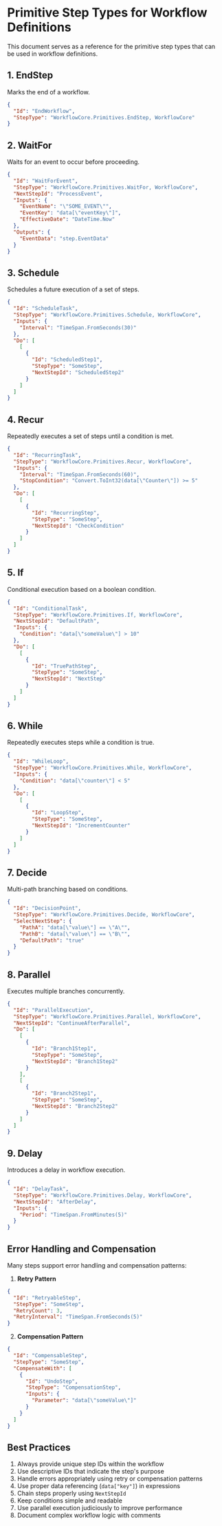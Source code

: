 # Primitive Step Types for Workflow Definitions

This document serves as a reference for the primitive step types that can be used in workflow definitions.

## 1. EndStep
Marks the end of a workflow.
```json
{
  "Id": "EndWorkflow",
  "StepType": "WorkflowCore.Primitives.EndStep, WorkflowCore"
}
```

## 2. WaitFor
Waits for an event to occur before proceeding.
```json
{
  "Id": "WaitForEvent",
  "StepType": "WorkflowCore.Primitives.WaitFor, WorkflowCore",
  "NextStepId": "ProcessEvent",
  "Inputs": {
    "EventName": "\"SOME_EVENT\"",
    "EventKey": "data[\"eventKey\"]",
    "EffectiveDate": "DateTime.Now"
  },
  "Outputs": {
    "EventData": "step.EventData"
  }
}
```

## 3. Schedule
Schedules a future execution of a set of steps.
```json
{
  "Id": "ScheduleTask",
  "StepType": "WorkflowCore.Primitives.Schedule, WorkflowCore",
  "Inputs": {
    "Interval": "TimeSpan.FromSeconds(30)"
  },
  "Do": [
    [
      {
        "Id": "ScheduledStep1",
        "StepType": "SomeStep",
        "NextStepId": "ScheduledStep2"
      }
    ]
  ]
}
```

## 4. Recur
Repeatedly executes a set of steps until a condition is met.
```json
{
  "Id": "RecurringTask",
  "StepType": "WorkflowCore.Primitives.Recur, WorkflowCore",
  "Inputs": {
    "Interval": "TimeSpan.FromSeconds(60)",
    "StopCondition": "Convert.ToInt32(data[\"Counter\"]) >= 5"
  },
  "Do": [
    [
      {
        "Id": "RecurringStep",
        "StepType": "SomeStep",
        "NextStepId": "CheckCondition"
      }
    ]
  ]
}
```

## 5. If
Conditional execution based on a boolean condition.
```json
{
  "Id": "ConditionalTask",
  "StepType": "WorkflowCore.Primitives.If, WorkflowCore",
  "NextStepId": "DefaultPath",
  "Inputs": {
    "Condition": "data[\"someValue\"] > 10"
  },
  "Do": [
    [
      {
        "Id": "TruePathStep",
        "StepType": "SomeStep",
        "NextStepId": "NextStep"
      }
    ]
  ]
}
```

## 6. While
Repeatedly executes steps while a condition is true.
```json
{
  "Id": "WhileLoop",
  "StepType": "WorkflowCore.Primitives.While, WorkflowCore",
  "Inputs": {
    "Condition": "data[\"counter\"] < 5"
  },
  "Do": [
    [
      {
        "Id": "LoopStep",
        "StepType": "SomeStep",
        "NextStepId": "IncrementCounter"
      }
    ]
  ]
}
```

## 7. Decide
Multi-path branching based on conditions.
```json
{
  "Id": "DecisionPoint",
  "StepType": "WorkflowCore.Primitives.Decide, WorkflowCore",
  "SelectNextStep": {
    "PathA": "data[\"value\"] == \"A\"",
    "PathB": "data[\"value\"] == \"B\"",
    "DefaultPath": "true"
  }
}
```

## 8. Parallel
Executes multiple branches concurrently.
```json
{
  "Id": "ParallelExecution",
  "StepType": "WorkflowCore.Primitives.Parallel, WorkflowCore",
  "NextStepId": "ContinueAfterParallel",
  "Do": [
    [
      {
        "Id": "Branch1Step1",
        "StepType": "SomeStep",
        "NextStepId": "Branch1Step2"
      }
    ],
    [
      {
        "Id": "Branch2Step1",
        "StepType": "SomeStep",
        "NextStepId": "Branch2Step2"
      }
    ]
  ]
}
```

## 9. Delay
Introduces a delay in workflow execution.
```json
{
  "Id": "DelayTask",
  "StepType": "WorkflowCore.Primitives.Delay, WorkflowCore",
  "NextStepId": "AfterDelay",
  "Inputs": {
    "Period": "TimeSpan.FromMinutes(5)"
  }
}
```

## Error Handling and Compensation

Many steps support error handling and compensation patterns:

1. **Retry Pattern**
```json
{
  "Id": "RetryableStep",
  "StepType": "SomeStep",
  "RetryCount": 3,
  "RetryInterval": "TimeSpan.FromSeconds(5)"
}
```

2. **Compensation Pattern**
```json
{
  "Id": "CompensableStep",
  "StepType": "SomeStep",
  "CompensateWith": [
    {
      "Id": "UndoStep",
      "StepType": "CompensationStep",
      "Inputs": {
        "Parameter": "data[\"someValue\"]"
      }
    }
  ]
}
```

## Best Practices

1. Always provide unique step IDs within the workflow
2. Use descriptive IDs that indicate the step's purpose
3. Handle errors appropriately using retry or compensation patterns
4. Use proper data referencing (`data["key"]`) in expressions
5. Chain steps properly using `NextStepId`
6. Keep conditions simple and readable
7. Use parallel execution judiciously to improve performance
8. Document complex workflow logic with comments
